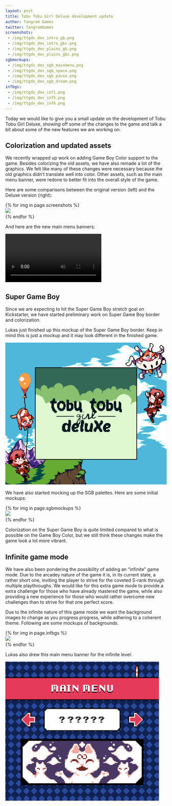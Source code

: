 ```yaml
---
layout: post
title: Tobu Tobu Girl Deluxe development update
author: Tangram Games
twitter: TangramGames
screenshots:
 - /img/ttgdx_dev_intro_gb.png
 - /img/ttgdx_dev_intro_gbc.png
 - /img/ttgdx_dev_plains_gb.png
 - /img/ttgdx_dev_plains_gbc.png
sgbmockups:
 - /img/ttgdx_dev_sgb_mainmenu.png
 - /img/ttgdx_dev_sgb_space.png
 - /img/ttgdx_dev_sgb_pause.png
 - /img/ttgdx_dev_sgb_dream.png
infbgs:
 - /img/ttgdx_dev_inf1.png
 - /img/ttgdx_dev_inf5.png
 - /img/ttgdx_dev_inf6.png
---
```

Today we would like to give you a small update on the development of Tobu Tobu Girl Deluxe, showing off some of the changes to the game and talk a bit about some of the new features we are working on.

## Colorization and updated assets

We recently wrapped up work on adding Game Boy Color support to the game. Besides colorizing the old assets, we have also remade a lot of the graphics. We felt like many of these changes were necessary because the old graphics didn’t translate well into color. Other assets, such as the main menu banner, were redone to better fit into the overall style of the game.

Here are some comparisons between the original version (left) and the Deluxe version (right):

<div class="row">
{% for img in page.screenshots %}
<div class="col-xs-6">
<a href="{{ img }}">
<img src="{{ img }}" class="img-responsive thumbnail">
</a>
</div>
{% endfor %}
</div>

And here are the new main menu banners:

<video controls autoplay loop>
<source src="/img/ttgdx_dev_menucomp.mp4" type="video/mp4">
Your browser does not support video playback.
</video>

## Super Game Boy

Since we are expecting to hit the Super Game Boy stretch goal on Kickstarter, we have started preliminary work on Super Game Boy border and colorization.

Lukas just finished up this mockup of the Super Game Boy border. Keep in mind this is just a mockup and it may look different in the finished game.

<img src="/img/ttgdx_dev_sgb_mockup.png" class="img-responsive thumbnail">

We have also started mocking up the SGB palettes. Here are some initial mockups:

<div class="row">
{% for img in page.sgbmockups %}
<div class="col-xs-6">
<a href="{{ img }}">
<img src="{{ img }}" class="img-responsive thumbnail">
</a>
</div>
{% endfor %}
</div>

Colorization on the Super Game Boy is quite limited compared to what is possible on the Game Boy Color, but we still think these changes make the game look a lot more vibrant.

## Infinite game mode

We have also been pondering the possibility of adding an “infinite” game mode. Due to the arcadey nature of the game it is, in its current state, a rather short one, inviting the player to strive for the coveted S-rank through multiple playthroughs. We would like for this extra game mode to provide a extra challenge for those who have already mastered the game, while also providing a new experience for those who would rather overcome new challenges than to strive for that one perfect score.

Due to the infinite nature of this game mode we want the background images to change as you progress progress, while adhering to a coherent theme. Following are some mockups of backgrounds.

<div class="row">
{% for img in page.infbgs %}
<div class="col-xs-4">
<a href="{{ img }}">
<img src="{{ img }}" class="img-responsive thumbnail">
</a>
</div>
{% endfor %}
</div>

Lukas also drew this main menu banner for the infinite level:

<a href="/img/ttgdx_dev_inf_banner.png">
<img src="/img/ttgdx_dev_inf_banner.png" class="img-responsive thumbnail" >
</a>
